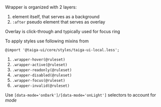 Wrapper is organized with 2 layers:

1. element itself, that serves as a background
2. `:after` pseudo element that serves as overlay

Overlay is click-through and typically used for focus ring

To apply styles use following mixins from

```less
@import '@taiga-ui/core/styles/taiga-ui-local.less';
```

1. `.wrapper-hover(@ruleset)`
2. `.wrapper-active(@ruleset)`
3. `.wrapper-readonly(@ruleset)`
4. `.wrapper-disabled(@ruleset)`
5. `.wrapper-focus(@ruleset)`
6. `.wrapper-invalid(@ruleset)`

Use `[data-mode='onDark']/[data-mode='onLight']` selectors to account for _mode_
